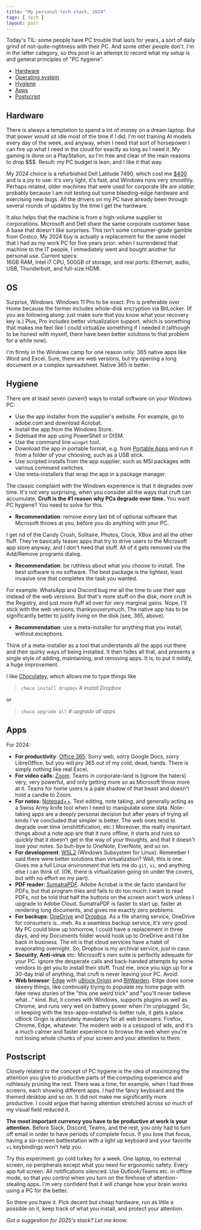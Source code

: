 ```yaml
---
title: "My personal tech stack, 2024"
tags: [ tech ]
layout: post
---
```


Today's TIL: some people have PC trouble that lasts for years, a sort of daily grind 
of not-quite-rightness with their PC. And some other people don't. I'm in the latter 
category, so this post is an attempt to record what my setup is and general principles of "PC hygiene".

- [Hardware](#Hardware)
- [Operating system](#OS)
- [Hygiene](#Hygiene)
- [Apps](#Apps)
- [Postscript](#Postscript)


## Hardware
There is always a temptation to spend a lot of money on a dream 
laptop. But that power would sit idle most of the time if I did. I'm not training AI models every day of the week, and anyway, when I need that sort of 
horsepower I can fire up what I need in the cloud for exactly as long as I need it. 
My gaming is done on a PlayStation, so I'm free and clear of the main reasons to drop $$$. 
Result: my PC budget is lean, and I like it that way. 

My 2024 choice is a refurbished Dell Latitude 7490, which cost me [$400](https://www.pcliquidations.com/dell-refurbished-laptops) 
and is a *joy* to use: it's very light, it's fast, and Windows runs very smoothly. 
Perhaps related, older machines that were used for corporate life are *stable*: probably because I am not 
testing out some bleeding-edge hardware and exercising new bugs. All the drivers on my PC 
have already been through several rounds of updates by the time I get the hardware.

It also helps that the machine is from a high-volume supplier to corporations. Microsoft and Dell share the same corporate customer base. A base that doesn't like surprises. This isn't 
some consumer-grade gamble from Costco. My 2024 buy is actually a replacement for the same 
model that I had as my work PC for five years prior: when I surrendered that machine to the 
IT people, I immediately went and bought another for personal use. Current specs:  
16GB RAM, Intel i7 CPU, 500GB of storage, and real ports: Ethernet, audio, USB, Thunderbolt, 
and full-size HDMI. 

## OS
Surprise, Windows. Windows 11 Pro to be exact. Pro is preferable over Home because the former 
includes whole-disk encryption via BitLocker. (If you are following along: just make sure 
that you know what your recovery key is.) Plus, Pro includes better virtualization support, which 
is something that makes me feel like I could virtualize something if I needed it (although to be 
honest with myself, there have been better solutions to that problem for a while now).

I'm firmly in the Windows camp for one reason only: 365 native apps like Word and Excel. 
Sure, there are web versions, but try opening a long document or a complex spreadsheet. 
Native 365 is better. 

## Hygiene
There are at least seven (*seven!*) ways to install software on your Windows PC:

 - Use the app installer from the supplier's website. For example, go to adobe.com and download Acrobat.
 - Install the app from the Windows Store.
 - Sideload the app using PowerShell or DISM.
 - Use the command line `winget` tool.
 - Download the app in portable format, e.g. from [Portable Apps](https://portableapps.com/) and run it from a folder of your choosing, such as a USB stick.
 - Use scripted installs from the app supplier, such as MSI packages with various command switches.
 - Use meta-installers that wrap the app in a package manager.

The classic complaint with the Windows experience is that it degrades over time. It's not 
very surprising, when you consider all the ways that cruft can accumulate. **Cruft 
is the #1 reason why PCs degrade over time.** You want PC hygiene? You need to solve for this.

 - **Recommendation**: remove every last bit of optional software that Microsoft throws at you, before you do anything with your PC. 
 
 I get rid of the Candy Crush, Solitaire, Photos, Clock, XBox and all the other fluff. 
They're basically teaser apps that try to drive users to the Microsoft app store anyway, and 
I don't need that stuff. All of it gets removed via the Add/Remove programs dialog.

 - **Recommendation**: be ruthless about what you choose to install. The best software is no software. The best package is the lightest, least invasive one that completes the task you wanted.

For example: WhatsApp and Discord bug me all the time to use their app instead of the web 
versions. But that's more stuff on the disk, more cruft in the Registry, and just more fluff 
all over for very marginal gains. Nope, I'll stick with the web versions, thankyouverymuch. 
The native app has to be significantly better to justify living on the disk (see, 365, above).

 - **Recommendation**: use a meta-installer for anything that you install, without exceptions.

Think of a meta-installer as a tool that understands all the apps out there and their quirky 
ways of being installed. It then hides all that, and presents a single style of adding, 
maintaining, and removing apps. It is, to put it mildly, a huge improvement. 

I like [Chocolatey](https://docs.chocolatey.org/en-us/why/), which allows me to type things like 
>`choco install dropbox`	*# install Dropbox*

or

> `choco upgrade all` 		*# upgrade all apps* 


## Apps
For 2024:
 - **For productivity**: [Office 365](https://www.office.com/). Sorry web, sorry Google Docs, sorry LibreOffice, but you will pry 365 out of my cold, dead, hands. There is simply nothing like real Excel.
 - **For video calls**: [Zoom](https://zoom.us/). Teams in corporate-land is (ignore the haters) very, very powerful, and only getting more so as Microsoft throw more at it. Teams for home users is a pale shadow of that beast and doesn't hold a candle to Zoom.
 - **For notes**: [Notepad++](https://notepad-plus-plus.org/). Text editing, note taking, and generally acting as a Swiss Army knife tool 
when I need to manipulate some data. Note-taking apps are a deeply personal decision but after years of trying all kinds I've concluded that 
simpler is better. The web ones tend to degrade over time (enshittification, etc.) Moreover, the really important things about a note app are that it runs offline,  it starts and runs so quickly that it doesn't get in the way of your thoughts, and that it doesn't lose your notes. So buh-bye to OneNote, EverNote, and so on.
 - **For development**: [WSL2](https://learn.microsoft.com/en-us/windows/wsl/about) (Windows Subsystem for Linux). Remember I said there were better solutions than virtualization? Well, this is one. Gives me a full Linux environment
   that lets me do `git`, `vi`, and anything else I can think of. (OK, there is virtualization going on under the covers, but with no effort on my part). 
 - **PDF reader**: [SumatraPDF](https://www.sumatrapdfreader.org/). Adobe Acrobat is the de facto standard for PDFs, but that program tries and fails to do too much: I want to read PDFs, not be told that half the buttons on the
screen won't work unless I upgrade to Adobe Cloud. SumatraPDF is faster to start up, faster at rendering long documents, and gives me exactly zero problems. 
 - **For backups**: [OneDrive](https://www.microsoft.com/en-us/microsoft-365/onedrive/online-cloud-storage) and [Dropbox](https://www.dropbox.com). As a file sharing service, OneDrive for consumers is...meh. As a seamless backup service, it's very good. My PC could blow up tomorrow, I could have a replacement in three days, and my Documents folder would hook up to OneDrive and I'd be back in business. The nit is that cloud services have a habit of evaporating overnight. So, Dropbox is my archival service, *just* in case.
 - **Security, Anti-virus** etc: Microsoft's own suite is perfectly adequate for your PC. Ignore the desperate calls and back-handed attempts by some vendors to get you to install their stuff. Trust me, once you sign up for a 30-day trial of anything, that cruft is never leaving your PC. Avoid.
 - **Web browser**: [Edge](https://www.microsoft.com/en-us/edge) with [uBlock Origin](https://ublockorigin.com/) and [BitWarden](https://bitwarden.com). Edge does some skeevy things, like continually trying to populate my home page with fake news stories of the  "this one weird trick" and "you'll never believe what..." kind. But, it comes with Windows, supports plugins as well as Chrome, and runs very well on battery power when I'm unplugged. So, in keeping with the less-apps-installed-is-better rule, it gets a place. uBlock Origin is absolutely mandatory for all web browsers: Firefox, Chrome, Edge, whatever. The modern web is a cesspool of ads, and it's a much calmer and faster experience to browse the web when you're not losing whole chunks of your screen and your attention to them.

## Postscript
Closely related to the concept of PC hygiene is the idea of maximizing the attention you give to productive parts of the computing
experience and ruthlessly pruning the rest. There was a time, for example, when I had three screens, each showing different apps. 
I had the fancy keyboard and the themed desktop and so on. It did not make me significantly more productive. I could argue that having 
attention stretched across so much of my visual field reduced it. 

**The most important currency you have to be productive at work is your attention.** Before Slack, Discord, Teams, and the rest, you only had to turn off email in order to have periods of complete focus. If you lose that focus, having a six-screen battlestation with a light up keyboard and your favorite `vi` keybindings won't help you. 

Try this experiment: go cold turkey for a week. One laptop, no external screen, no peripherals except what you need for ergonomic safety. Every app full screen. All notifications silenced. Use Outlook/Teams etc. in offline mode, so that *you* control when you turn on the firehose of attention-stealing apps. I'm very confident that it will change how your brain works using a PC for the better.

So there you have it. Pick decent but cheap hardware, run as little a possible on it, keep track of what you install, and protect your attention. 

*Got a suggestion for 2025's stack? Let me know.*
